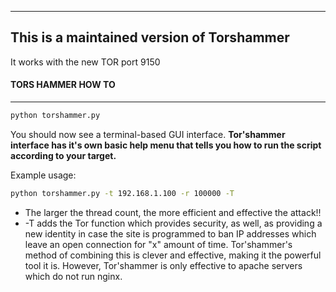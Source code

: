 ----------------------------------------------------
## This is a maintained version of Torshammer  
It works with the new TOR port 9150  

#### TORS HAMMER HOW TO  
----------------------------------------------------
```bash
python torshammer.py
```
You should now see a terminal-based GUI interface.
**Tor'shammer interface has it's own basic help menu that tells you how to run the script according to your target.**

Example usage:
```bash
python torshammer.py -t 192.168.1.100 -r 100000 -T
```
- The larger the thread count, the more efficient and effective the attack!!
- -T adds the Tor function which provides security, as well, as providing a new identity in case the site is
programmed to ban IP addresses which leave an open connection for "x" amount of time. Tor'shammer's method of
combining this is clever and effective, making it the powerful tool it is. However, Tor'shammer is only effective to
apache servers which do not run nginx.

